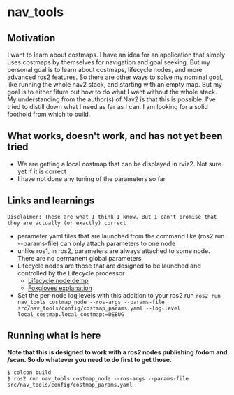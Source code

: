 # nav_tools

## Motivation

I want to learn about costmaps. I have an idea for an application that simply uses costmaps by themselves for navigation and goal seeking. But my personal goal is to learn about costmaps, lifecycle nodes, and more advanced ros2 features. So there are other ways to solve my nominal goal, like running the whole nav2 stack, and starting with an empty map. But my goal is to either fiture out how to do what I want without the whole stack. My understanding from the author(s) of Nav2 is that this is possible. I've tried to distill down what I need as far as I can. I am looking for a solid foothold from which to build. 


## What works, doesn't work, and has not yet been tried

* We are getting a local costmap that can be displayed in rviz2. Not sure yet if it is correct
* I have not done any tuning of the parameters so far

## Links and learnings

    Disclaimer: These are what I think I know. But I can't promise that they are actually (or exactly) correct

* parameter yaml files that are launched from the command like (ros2 run --params-file) can only attach parameters to one node
* unlike ros1, in ros2, parameters are always attached to some node. There are no permanent global parameters
* Lifecycle nodes are those that are designed to be launched and controlled by the Lifecycle processor
    * [Lifecycle node demp](https://github.com/ros2/demos/tree/rolling/lifecycle)
    * [Foxgloves explanation](https://foxglove.dev/blog/how-to-use-ros2-lifecycle-nodes)
* Set the per-node log levels with this addition to your ros2 run
    `ros2 run nav_tools costmap_node --ros-args --params-file src/nav_tools/config/costmap_params.yaml --log-level local_costmap.local_costmap:=DEBUG`



## Running what is here

**Note that this is designed to work with a ros2 nodes publishing /odom and /scan. So do whatever you need to do first to get those.**

```
$ colcon build
$ ros2 run nav_tools costmap_node --ros-args --params-file src/nav_tools/config/costmap_params.yaml 
```
